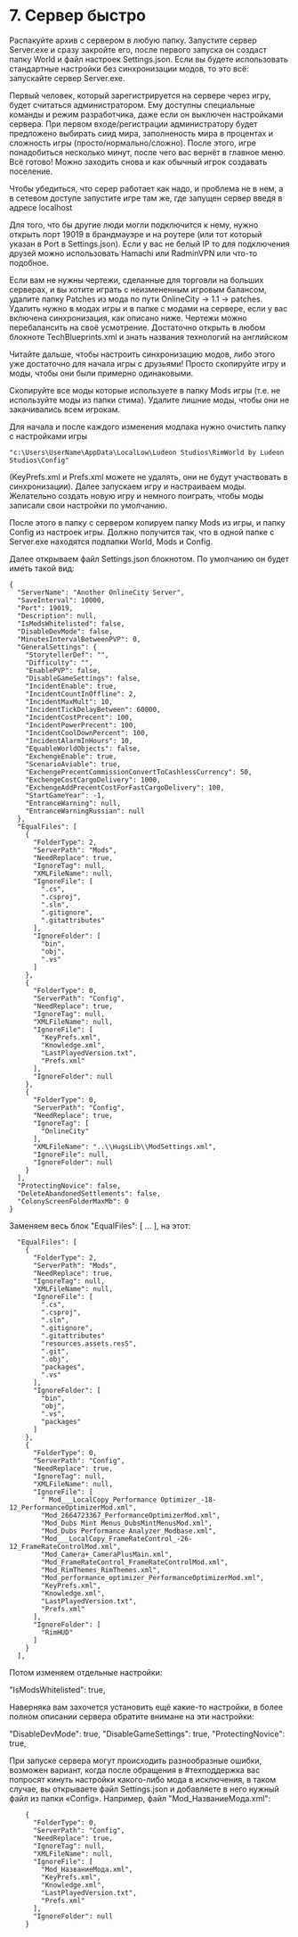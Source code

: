 

# 7. Сервер быстро

Распакуйте архив с сервером в любую папку. 
Запустите сервер Server.exe и сразу закройте его, после первого запуска он создаст папку World и файл настроек Settings.json.
Если вы будете использовать стандартные настройки без синхронизации модов, то это всё: запускайте сервер Server.exe.

Первый человек, который зарегистрируется на сервере через игру, будет считаться администратором. Ему доступны специальные команды и режим разработчика, даже если он выключен настройками сервера. При первом входе/регистрации администратору будет предложено выбирать сиид мира, заполненость мира в процентах и сложность игры (просто/нормально/сложно). После этого, игре понадобиться несколько минут, после чего вас вернёт в главное меню. Всё готово! Можно заходить снова и как обычный игрок создавать поселение.

Чтобы убедиться, что серер работает как надо, и проблема не в нем, а в сетевом доступе запустите игре там же, где запущен сервер введя в адресе localhost

Для того, что бы другие люди могли подключится к нему, нужно открыть порт 19019 в брандмауэре и на роутере (или тот который указан в Port в Settings.json).
Если у вас не белый IP то для подключения друзей можно использовать Hamachi или RadminVPN или что-то подобное.

Если вам не нужны чертежи, сделанные для торговли на больших серверах, и вы хотите играть с неизмененным игровым балансом, удалите папку Patches из мода по пути OnlineCity -> 1.1 -> patches. Удалить нужно в модах игры и в папке с модами на сервере, если у вас включена синхронизация, как описано ниже. Чертежи можно перебалансить на своё усмотрение. Достаточно открыть в любом блокноте TechBlueprints.xml и знать названия технологий на английском

Читайте дальше, чтобы настроить синхронизацию модов, либо этого уже достаточно для начала игры с друзьями! Просто скопируйте игру и моды, чтобы они были примерно одинаковыми.

Скопируйте все моды которые используете в папку Mods игры (т.е. не используйте моды из папки стима). Удалите лишние моды, чтобы они не закачивались всем игрокам.

Для начала и после каждого изменения модпака нужно очистить папку с настройками игры
```
"c:\Users\UserName\AppData\LocalLow\Ludeon Studios\RimWorld by Ludeon Studios\Config" 
```
(KeyPrefs.xml и Prefs.xml можете не удалять, они не будут участвовать в синхронизации).
Далее запускаем игру и настраиваем моды. Желательно создать новую игру и немного поиграть, чтобы моды записали свои настройки по умолчанию.

После этого в папку с сервером копируем папку Mods из игры, и папку Config из настроек игры. Должно получится так, что в одной папке с Server.exe находятся подпапки World, Mods и Config.

Далее открываем файл Settings.json блокнотом. По умолчанию он будет иметь такой вид:
```
{
  "ServerName": "Another OnlineCity Server",
  "SaveInterval": 10000,
  "Port": 19019,
  "Description": null,
  "IsModsWhitelisted": false,
  "DisableDevMode": false,
  "MinutesIntervalBetweenPVP": 0,
  "GeneralSettings": {
    "StorytellerDef": "",
    "Difficulty": "",
    "EnablePVP": false,
    "DisableGameSettings": false,
    "IncidentEnable": true,
    "IncidentCountInOffline": 2,
    "IncidentMaxMult": 10,
    "IncidentTickDelayBetween": 60000,
    "IncidentCostPrecent": 100,
    "IncidentPowerPrecent": 100,
    "IncidentCoolDownPercent": 100,
    "IncidentAlarmInHours": 10,
    "EquableWorldObjects": false,
    "ExchengeEnable": true,
    "ScenarioAviable": true,
    "ExchengePrecentCommissionConvertToCashlessCurrency": 50,
    "ExchengeCostCargoDelivery": 1000,
    "ExchengeAddPrecentCostForFastCargoDelivery": 100,
    "StartGameYear": -1,
    "EntranceWarning": null,
    "EntranceWarningRussian": null
  },
  "EqualFiles": [
    {
      "FolderType": 2,
      "ServerPath": "Mods",
      "NeedReplace": true,
      "IgnoreTag": null,
      "XMLFileName": null,
      "IgnoreFile": [
        ".cs",
        ".csproj",
        ".sln",
        ".gitignore",
        ".gitattributes"
      ],
      "IgnoreFolder": [
        "bin",
        "obj",
        ".vs"
      ]
    },
    {
      "FolderType": 0,
      "ServerPath": "Config",
      "NeedReplace": true,
      "IgnoreTag": null,
      "XMLFileName": null,
      "IgnoreFile": [
        "KeyPrefs.xml",
        "Knowledge.xml",
        "LastPlayedVersion.txt",
        "Prefs.xml"
      ],
      "IgnoreFolder": null
    },
    {
      "FolderType": 0,
      "ServerPath": "Config",
      "NeedReplace": true,
      "IgnoreTag": [
        "OnlineCity"
      ],
      "XMLFileName": "..\\HugsLib\\ModSettings.xml",
      "IgnoreFile": null,
      "IgnoreFolder": null
    }
  ],
  "ProtectingNovice": false,
  "DeleteAbandonedSettlements": false,
  "ColonyScreenFolderMaxMb": 0
}
```
Заменяем весь блок "EqualFiles": [ ... ], на этот:
```
  "EqualFiles": [
    {
      "FolderType": 2,
      "ServerPath": "Mods",
      "NeedReplace": true,
      "IgnoreTag": null,
      "XMLFileName": null,
      "IgnoreFile": [
        ".cs",
        ".csproj",
        ".sln",
        ".gitignore",
        ".gitattributes"
        "resources.assets.resS",
        ".git",
        ".obj",
        "packages",
        ".vs"
      ],
      "IgnoreFolder": [
        "bin",
        "obj",
        ".vs", 
        "packages"
      ]
    },
    {
      "FolderType": 0,
      "ServerPath": "Config",
      "NeedReplace": true,
      "IgnoreTag": null,
      "XMLFileName": null,
      "IgnoreFile": [
		" Mod___LocalCopy_Performance Optimizer_-18-12_PerformanceOptimizerMod.xml",
		"Mod_2664723367_PerformanceOptimizerMod.xml",
		"Mod_Dubs Mint Menus_DubsMintMenusMod.xml",
		"Mod_Dubs Performance Analyzer_Modbase.xml",
		"Mod___LocalCopy_FrameRateControl_-26-12_FrameRateControlMod.xml",
		"Mod_Camera+_CameraPlusMain.xml",
		"Mod_FrameRateControl_FrameRateControlMod.xml",
		"Mod_RimThemes_RimThemes.xml",
        "Mod_performance_optimizer_PerformanceOptimizerMod.xml",
        "KeyPrefs.xml",
        "Knowledge.xml",
        "LastPlayedVersion.txt",
        "Prefs.xml"
      ],
      "IgnoreFolder": [
        "RimHUD"
      ]
    }
  ],
```
Потом изменяем отдельные настройки:

  "IsModsWhitelisted": true,

Наверняка вам захочется установить ещё какие-то настройки, в более полном описании сервера обратите внимане на эти настройки:

  "DisableDevMode": true,
  "DisableGameSettings": true,
  "ProtectingNovice": true,
  
При запуске сервера могут происходить разнообразные ошибки, возможен вариант, когда после обращения в #техподдержка вас попросят кинуть настройки какого-либо мода в исключения, в таком случае, вы открываете файл Settings.json и добавляете в него нужный файл из папки «Config».
Например, файл "Mod_НазваниеМода.xml":
```
	{
      "FolderType": 0,
      "ServerPath": "Config",
      "NeedReplace": true,
      "IgnoreTag": null,
      "XMLFileName": null,
      "IgnoreFile": [
        "Mod_НазваниеМода.xml",
        "KeyPrefs.xml",
        "Knowledge.xml",
        "LastPlayedVersion.txt",
        "Prefs.xml"
      ],
      "IgnoreFolder": null
    } 
```
